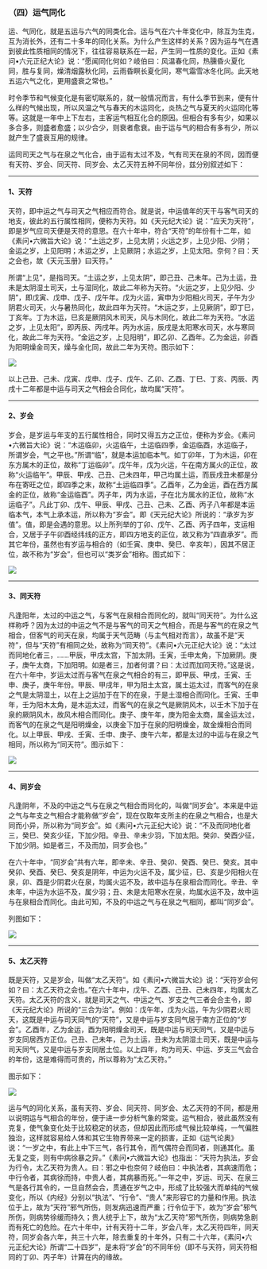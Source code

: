 ### （四）运气同化

运、气同化，就是五运与六气的同类化合。运与气在六十年变化中，除互为生克，互为消长外，还有二十多年的同化关系。为什么产生这样的关系？因为运与气在遇到彼此性质相同的情况下，往往容易联系在一起，产生同一性质的变化。正如《素问•六元正纪大论》说：“愿闻同化何如？岐伯曰：风温春化同，热臐昏火夏化同，胜与复同，燥清烟露秋化同，云雨昏瞑长夏化同，寒气霜雪冰冬化同。此天地五运六气之化，更用盛衰之常也。”

时令季节和气候变化是有密切联系的，就一般情况而言，有什么季节到来，便有什么样的气候出现，所以风温之气与春天的木运同化，炎热之气与夏天的火运同化等等。这就是一年中上下左右，主客运气相互化合的原因。但相合有多有少，如果以多合多，则盛者愈盛；以少合少，则衰者愈衰。由于运与气的相合有多有少，所以就产生了盛衰互用的规律。

运同司天之气与在泉之气化合，由于运有太过不及，气有司天在泉的不同，因而便有天符、岁会、同天符、同岁会、太乙天符五种不同年份，兹分别叙述如下：

* * *

#### 1、天符

天符，即中运之气与司天之气相应而符合。就是说，中运值年的天干与客气司天的地支，彼此的五行属性相同，便称为天符。如《天元纪大论》说：“应天为天符”，即是岁气应司天便是天符的意思。在六十年中，符合“天符”的年份有十二年，如《素问•六微旨大论》说：“土运之岁，上见太阴；火运之岁，上见少阳、少阴；金运之岁，上见阳明；木运之岁，上见厥阴；水运之岁，上见太阳。奈何？曰：天之会也，故《天元玉册》曰天符。”

所谓“上见”，是指司天。“土运之岁，上见太阴”，即己丑、己未年。己为土运，丑未是太阴湿土司天，土与湿同化，故此二年称为天符。“火运之岁，上见少阳、少阴”，即戊寅、戊申、戊子、戊午年。戊为火运，寅申为少阳相火司天，子午为少阴君火司天，火与暑热同化，故此四年为天符。“木运之岁，上见厥阴”，即丁巳，丁亥年。丁为木运，巳亥是厥阴风木司天，风与木同化，故此二年为天符。“水运之岁，上见太阳”，即丙辰、丙戌年。丙为水运，辰戌是太阳寒水司天，水与寒同化，故此二年为天符。“金运之岁，上见阳明”，即乙卯、乙酉年。乙为金运，卯酉为阳明燥金司天，燥与金化同，故此二年为天符。图示如下：

![](./img/805天符图.jpg)

以上己丑、己未、戊寅、戊申、戊子、戊午、乙卯、乙酉、丁巳、丁亥、丙辰、丙戌十二年都是中运与司天之气相会合同化，故均属“天符”。

* * *

#### 2、岁会

岁会，是岁运与年支的五行属性相合，同时又得五方之正位，便称为岁会。《素问•六微旨大论》说：“木运临卯，火运临午，土运临四季，金运临酉，水运临子，所谓岁会，气之平也。”所谓“临”，就是本运加临本气。如丁卯年，丁为木运，卯在东方属木的正位，故称“丁运临卯”。戊午年，戊为火运，午在南方属火的正位，故称“火运临午”。甲辰、甲戌、己丑、己未四年，甲己均属土运，而辰戌丑未都是分布在寄旺之位，即四季之末，故称“土运临四季”。乙酉年，乙为金运，酉在西方属金的正位，故称“金运临酉”。丙子年，丙为水运，子在北方属水的正位，故称“水运临子”。凡此丁卯、戊午、甲辰、甲戌、己丑、己未、乙酉、丙子八年都是本运临本气，本气上承本运，所以称为“岁会”。即《天元纪大论》所说的：“承岁为岁值”。值，即是会遇的意思。以上所列举的丁卯、戊午、乙酉、丙子四年，支运相合，又居于子午卯酉经纬线的正方，即四方地支的正位，故又称为“四直承岁”。而其它年份，虽然也有岁运与相合的（如壬寅、庚申、癸巳、辛亥年），因其不居正位，故不称为“岁会”，但也可以“类岁会”相称。图式如下：

![](./img/806岁会图.jpg)

* * *

#### 3、同天符

凡逢阳年，太过的中运之气，与客气在泉相合而同化的，就叫“同天符”。为什么这样称呼？因为太过的中运之气不是与客气的司天之气相合，而是与客气的在泉之气相合，但客气的司天在泉，均属于天气范畴（与主气相对而言），故虽不是“天符”，但与“天符”有相同之处，故称为“同天符”。《素问•六元正纪大论》说：“太过而同地化者三，……甲辰，甲戌太宫，下加太阴。壬寅，壬申太角，下加厥阴。庚子，庚午太商，下加阳明。如是者三，加者何谓？曰：太过而加同天符。”这是说，在六十年中，岁运太过而与客气在泉之气相合的有三，即甲辰、甲戌，壬寅、壬申、庚子，庚午年份。甲辰、甲戌年，甲为阳土太宫，属土运太过，而客气的在泉之气是太阴湿土，以在上之运加于在下的在泉，于是土湿相合而同化。壬寅、壬申年，壬为阳木太角，是木运太过，而客气的在泉之气是厥阴风木，以壬木下加于在泉的厥阴风木，故风木相合而同化。庚子、庚午年，庚为阳金太商，属金运太过，而客气的在泉之气是阳明燥金，以庚金下加于在泉的阳明燥金，故金燥相合而同化。以上甲辰、甲戌、壬寅、壬申、庚子、庚午六年，都是太过的中运与在泉之气相同，所以称为“同天符”。图示如下：

![](./img/807同天符图.jpg)

* * *

#### 4、同岁会

凡逢阴年，不及的中运之气与在泉之气相合而同化的，叫做“同岁会”。本来是中运之气与年支之气相合才能称做“岁会”，现在仅取年支所主的在泉之气相合，也是大同而小异，所以称为“同岁会”。如《素问•六元正纪大论》说：“不及而同地化者三，癸巳、癸亥少征，下加少阳。辛丑、辛未少羽，下加太阳。癸卯、癸酉少征，下加少阴。如是者三，不及而加，同岁会也。”

在六十年中，“同岁会”共有六年，即辛未、辛丑、癸卯、癸酉、癸巳、癸亥。其中癸卯、癸酉、癸巳、癸亥是阴年，中运为火运不及，属少征，巳、亥是少阳相火在泉，卯、酉是少阴君火在泉，均属火运不及，故中运与在泉相合而同化。辛丑、辛未年，中运为水运不及，属少羽；丑、未是太阳寒水在泉，均属水运不及，故中运与在泉相合而同化。由此可知，不及的中运之气与在泉之气相同，都叫“同岁会”。

列图如下：

![](./img/808同岁会图.jpg)

* * *

#### 5、太乙天符

既是天符，又是岁会，叫做“太乙天符”。如《素问•六微旨大论》说：“天符岁会何如？曰：太乙天符之会也。”在六十年中，戊午、乙酉、己丑、己未四年，均属太乙天符。太乙天符的含义，就是司天之气、中运之气、岁支之气三者会合主令，即《天元纪大论》所说的“三合为治”。例如：戊午年，戊为火运，午为少阴君火司天，这既是中运与司天同气的“天符”，又是中运与岁支同气居于南方正位的“岁会”。乙酉年，乙为金运，酉为阳明燥金司天，既是中运与司天同气，又是中运与岁支同居西方正位。己丑、己未年，己为土运，丑未为太阴湿土司天，既是中运与司天同气，又是中运与岁支同居土位。以上四年，均为司天、中运、岁支三气会合的年份，这是难得而可贵的，所以尊称为“太乙天符。”

图示如下：

![](./img/809太乙天符图.jpg)

运与气的同化关系，虽有天符、岁会、同天符、同岁会、太乙天符的不同，都是用以说明运与气相合的年份，便于进一步分析气象的常变。运气相合，彼此虽然没有克复，使气象变化处于比较稳定的状态，但却因此而形成气候比较单纯，一气偏胜独治，这样就容易给人体和其它生物界带来一定的损害，正如《运气论奥》说：“一岁之中，有此上中下三气，各行其令，而气偶符会而同者，则通其化。虽无复之变，则有中病徐暴之异。”《素问•六微旨大论》也指出：“天符为执法，岁会为行令，太乙天符为贵人。曰：邪之中也奈何？岐伯曰：中执法者，其病速而危；中行令者，其病徐而持，中贵人者，其病暴而死。”一年之中，岁运、司天、在泉三气是各行其令的，一旦自然会合，贯通在岁气之中，形成了比较强大而单纯的气候变化，所以《内经》分别以“执法”、“行令”、“贵人”来形容它的力量和作用。执法位于上，故为“天符”邪气所伤，则发病迅速而严重；行令位于下，故为“岁会”邪气所伤，则病势徐缓而持久；贵人统乎上下，故为“太乙天符”邪气所伤，则病势急剧而有死亡的危险。在六十年中，计有天符十二年，岁会八年，太乙天符四年，同天符，同岁会各六年，共三十六年，除去重复的十年外，只有二十六年，《素问•六元正纪大论》所谓“二十四岁”，是未将“岁会”的不同年份（即不与天符，同天符相同的丁卯、丙子年）计算在内的缘故。


